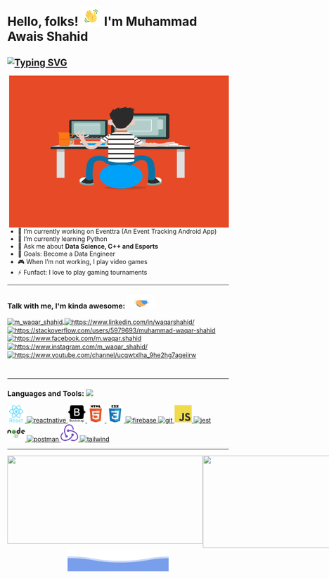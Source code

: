 # Hello, folks! <a href="#"><img src="https://raw.githubusercontent.com/JeshadKhan/jeshadkhan/main/.github/images/hand_wave.gif" width="45px" height="45px"/></a> I'm Muhammad Awais Shahid

## <a href="https://git.io/typing-svg"><img src="https://readme-typing-svg.herokuapp.com?font=Satisfy&size=30&width=435&lines=Full+Stack+Developer;Android+Developer;Web+Developer;" alt="Typing SVG" /></a>

<img align="right" alt="Vky workstation GIF" src="https://github.com/mwaqarshahid/mwaqarshahid/blob/main/code.gif?raw=true" width="500" height="345" />

- 🔭 I’m currently working on Eventtra (An Event Tracking Android App)
- 🌱 I’m currently learning Python
- 💬 Ask me about **Data Science, C++ and Esports**
- 🥅 Goals: Become a Data Engineer
- 🎮 When I’m not working, I play video games
- ⚡ Funfact: I love to play gaming tournaments

---

### Talk with me, I'm kinda awesome: <a href="#"><img alt="Vky shaking hands" src="https://raw.githubusercontent.com/JeshadKhan/jeshadkhan/main/.github/images/handshake.gif" height="30px"></a>

<p align="left">
  <a href="https://twitter.com/AwaisShahid_" target="blank">
    <img align="center"
      src="https://raw.githubusercontent.com/rahuldkjain/github-profile-readme-generator/master/src/images/icons/Social/twitter.svg"
      alt="m_waqar_shahid" height="30" width="40" />
  </a>
  <a href="https://www.linkedin.com/in/awais-shahid/" target="blank">
    <img align="center"
      src="https://raw.githubusercontent.com/rahuldkjain/github-profile-readme-generator/master/src/images/icons/Social/linked-in-alt.svg"
      alt="https://www.linkedin.com/in/waqarshahid/" height="30" width="40" />
  </a>
  <a href="https://stackoverflow.com/users/21503108/awais-shahid"
    target="blank">
    <img align="center"
      src="https://raw.githubusercontent.com/rahuldkjain/github-profile-readme-generator/master/src/images/icons/Social/stack-overflow.svg"
      alt="https://stackoverflow.com/users/5979693/muhammad-waqar-shahid" height="30" width="40" />
  </a>
  <a href="https://www.facebook.com/M.Awais.Shahid/" target="blank">
    <img align="center"
      src="https://raw.githubusercontent.com/rahuldkjain/github-profile-readme-generator/master/src/images/icons/Social/facebook.svg"
      alt="https://www.facebook.com/m.waqar.shahid" height="30" width="40" />
  </a>
  <a href="https://www.instagram.com/m.awais.shahid/" target="blank">
    <img align="center"
      src="https://raw.githubusercontent.com/rahuldkjain/github-profile-readme-generator/master/src/images/icons/Social/instagram.svg"
      alt="https://www.instagram.com/m_waqar_shahid/" height="30" width="40" />
  </a>
  <a href="https://www.youtube.com/channel/UC2EgVRnDNNtQ_NXboBy-T2w" target="blank">
    <img align="center"
      src="https://raw.githubusercontent.com/rahuldkjain/github-profile-readme-generator/master/src/images/icons/Social/youtube.svg"
      alt="https://www.youtube.com/channel/ucqwtxlha_9he2hg7ageiirw" height="30" width="40" />
  </a>
</p>

<br />

---

### Languages and Tools: <a href="#"><img src="https://media2.giphy.com/media/QssGEmpkyEOhBCb7e1/giphy.gif?cid=ecf05e47a0n3gi1bfqntqmob8g9aid1oyj2wr3ds3mg700bl&rid=giphy.gif" height="30px"></a>

<p>
  <a href="https://reactjs.org/" target="_blank" rel="noreferrer"> <img
      src="https://raw.githubusercontent.com/devicons/devicon/master/icons/react/react-original-wordmark.svg"
      alt="react" width="40" height="40" />
  </a>
  <a href="https://reactnative.dev/" target="_blank" rel="noreferrer"> <img
      src="https://reactnative.dev/img/header_logo.svg"
      alt="reactnative" width="40" height="40" />
  </a>
  <a href="https://getbootstrap.com" target="_blank" rel="noreferrer"> <img
      src="https://raw.githubusercontent.com/devicons/devicon/master/icons/bootstrap/bootstrap-plain-wordmark.svg"
      alt="bootstrap" width="40" height="40" />
  </a>
  <a href="https://www.w3.org/html/" target="_blank" rel="noreferrer"> <img
      src="https://raw.githubusercontent.com/devicons/devicon/master/icons/html5/html5-original-wordmark.svg"
      alt="html5" width="40" height="40" />
  </a>
  <a href="https://www.w3schools.com/css/" target="_blank" rel="noreferrer"> <img
      src="https://raw.githubusercontent.com/devicons/devicon/master/icons/css3/css3-original-wordmark.svg" alt="css3"
      width="40" height="40" />
  </a>
  <a href="https://firebase.google.com/" target="_blank" rel="noreferrer"> <img
      src="https://www.vectorlogo.zone/logos/firebase/firebase-icon.svg"
      alt="firebase" width="40" height="40" />
  </a>
  <a href="https://git-scm.com/" target="_blank" rel="noreferrer"> <img
      src="https://www.vectorlogo.zone/logos/git-scm/git-scm-icon.svg"
      alt="git" width="40" height="40" />
  </a>
  <a href="https://developer.mozilla.org/en-US/docs/Web/JavaScript" target="_blank" rel="noreferrer"> <img
      src="https://raw.githubusercontent.com/devicons/devicon/master/icons/javascript/javascript-original.svg"
      alt="javascript" width="40" height="40" />
  </a>
  <a href="https://jestjs.io" target="_blank" rel="noreferrer"> <img
      src="https://www.vectorlogo.zone/logos/jestjsio/jestjsio-icon.svg"
      alt="jest" width="40" height="40" />
  </a>
  <a href="https://nodejs.org" target="_blank" rel="noreferrer"> <img
      src="https://raw.githubusercontent.com/devicons/devicon/master/icons/nodejs/nodejs-original-wordmark.svg"
      alt="nodejs" width="40" height="40" />
  </a>
  <a href="https://postman.com" target="_blank" rel="noreferrer"> <img
      src="https://www.vectorlogo.zone/logos/getpostman/getpostman-icon.svg"
      alt="postman" width="40" height="40" />
  </a>
  <a href="https://redux.js.org" target="_blank" rel="noreferrer"> <img
      src="https://raw.githubusercontent.com/devicons/devicon/master/icons/redux/redux-original.svg" alt="redux"
      width="40" height="40" />
  </a>
  <a href="https://tailwindcss.com/" target="_blank" rel="noreferrer"> <img
      src="https://www.vectorlogo.zone/logos/tailwindcss/tailwindcss-icon.svg"
      alt="tailwind" width="40" height="40" />
  </a>
</p>

---

<div style="display: flex;">
  <a>
    <img src="https://github-readme-stats.vercel.app/api?username=AuXy666&&show_icons=true&title_color=ffffff&icon_color=bb2acf&text_color=daf7dc&bg_color=151515" style="width: 445px; height: 200px;">
  </a>
  <a>
    <img src="https://github-readme-stats.vercel.app/api/top-langs/?username=AuXy666&&show_icons=true&title_color=ffffff&icon_color=bb2acf&text_color=daf7dc&bg_color=151515&langs_count=10&layout=compact" style="width: 400px; height: 210px;">
  </a>
</div>


<div align="center">
  <a href="#"><img src="https://raw.githubusercontent.com/JeshadKhan/jeshadkhan/main/.github/images/footer.svg"/></a>
</div>
